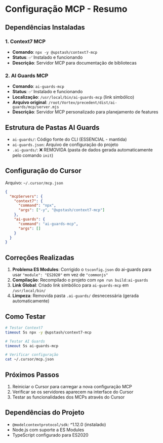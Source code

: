 # Configuração MCP - Resumo

## Dependências Instaladas

### 1. Context7 MCP
- **Comando**: `npx -y @upstash/context7-mcp`
- **Status**: ✅ Instalado e funcionando
- **Descrição**: Servidor MCP para documentação de bibliotecas

### 2. AI Guards MCP
- **Comando**: `ai-guards-mcp`
- **Status**: ✅ Instalado e funcionando
- **Localização**: `/usr/local/bin/ai-guards-mcp` (link simbólico)
- **Arquivo original**: `/root/Vortex/precedent/dist/ai-guards/mcp/server.mjs`
- **Descrição**: Servidor MCP personalizado para planejamento de features

## Estrutura de Pastas AI Guards

- `ai-guards/`: Código fonte do CLI (ESSENCIAL - mantida)
- `ai-guards.json`: Arquivo de configuração do projeto
- `.ai-guards/`: ❌ REMOVIDA (pasta de dados gerada automaticamente pelo comando `init`)

## Configuração do Cursor

Arquivo: `~/.cursor/mcp.json`

```json
{
  "mcpServers": {
    "context7": {
      "command": "npx",
      "args": ["-y", "@upstash/context7-mcp"]
    },
    "ai-guards": {
      "command": "ai-guards-mcp",
      "args": []
    }
  }
}
```

## Correções Realizadas

1. **Problema ES Modules**: Corrigido o `tsconfig.json` do ai-guards para usar `"module": "ES2020"` em vez de `"commonjs"`
2. **Compilação**: Recompilado o projeto com `npm run build:ai-guards`
3. **Link Global**: Criado link simbólico para `ai-guards-mcp` em `/usr/local/bin/`
4. **Limpeza**: Removida pasta `.ai-guards/` desnecessária (gerada automaticamente)

## Como Testar

```bash
# Testar Context7
timeout 5s npx -y @upstash/context7-mcp

# Testar AI Guards
timeout 5s ai-guards-mcp

# Verificar configuração
cat ~/.cursor/mcp.json
```

## Próximos Passos

1. Reiniciar o Cursor para carregar a nova configuração MCP
2. Verificar se os servidores aparecem na interface do Cursor
3. Testar as funcionalidades dos MCPs através do Cursor

## Dependências do Projeto

- `@modelcontextprotocol/sdk`: ^1.12.0 (instalado)
- Node.js com suporte a ES Modules
- TypeScript configurado para ES2020 